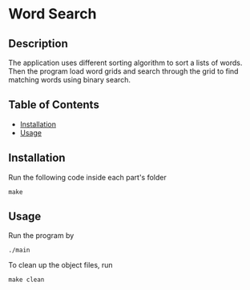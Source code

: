 # Word Search

## Description

The application uses different sorting algorithm to sort a lists of words. Then the program load word grids and search through the grid to find matching words using binary search.

## Table of Contents

- [Installation](#installation)
- [Usage](#usage)

## Installation

Run the following code inside each part's folder

```
make
```

## Usage

Run the program by

```
./main
```

To clean up the object files, run

```
make clean
```
